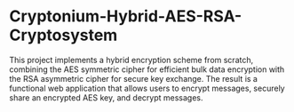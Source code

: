 # Cryptonium-Hybrid-AES-RSA-Cryptosystem
This project implements a hybrid encryption scheme from scratch, combining the AES symmetric cipher for efficient bulk data encryption with the RSA asymmetric cipher for secure key exchange. The result is a functional web application that allows users to encrypt messages, securely share an encrypted AES key, and decrypt messages.
